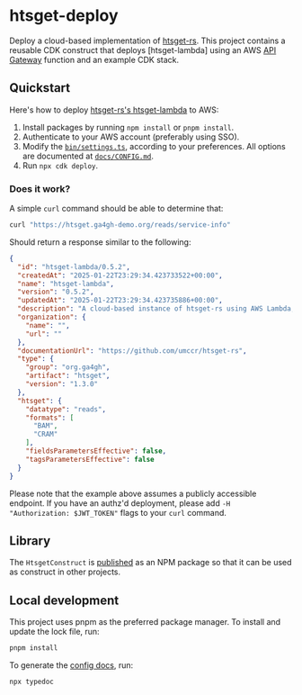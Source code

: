 # htsget-deploy

Deploy a cloud-based implementation of [htsget-rs]. This project contains a reusable CDK construct that deploys
[htsget-lambda] using an AWS [API Gateway][aws-api-gateway] function and an example CDK stack.

## Quickstart

Here's how to deploy [htsget-rs's htsget-lambda](https://github.com/umccr/htsget-rs) to AWS:

1. Install packages by running `npm install` or `pnpm install`.
2. Authenticate to your AWS account (preferably using SSO).
3. Modify the [`bin/settings.ts`][htsget-settings], according to your preferences. All options are documented at [`docs/CONFIG.md`][docs-config].
4. Run `npx cdk deploy`.

### Does it work?

A simple `curl` command should be able to determine that:

```sh
curl "https://htsget.ga4gh-demo.org/reads/service-info"
```

Should return a response similar to the following:

```json
{
  "id": "htsget-lambda/0.5.2",
  "createdAt": "2025-01-22T23:29:34.423733522+00:00",
  "name": "htsget-lambda",
  "version": "0.5.2",
  "updatedAt": "2025-01-22T23:29:34.423735886+00:00",
  "description": "A cloud-based instance of htsget-rs using AWS Lambda, which serves data according to the htsget protocol.",
  "organization": {
    "name": "",
    "url": ""
  },
  "documentationUrl": "https://github.com/umccr/htsget-rs",
  "type": {
    "group": "org.ga4gh",
    "artifact": "htsget",
    "version": "1.3.0"
  },
  "htsget": {
    "datatype": "reads",
    "formats": [
      "BAM",
      "CRAM"
    ],
    "fieldsParametersEffective": false,
    "tagsParametersEffective": false
  }
}
```

Please note that the example above assumes a publicly accessible endpoint. If you have an authz'd deployment, please add `-H "Authorization: $JWT_TOKEN"` flags to your `curl` command.

## Library

The `HtsgetConstruct` is [published][htsget-npm] as an NPM package so that it can be used as construct in other projects.

## Local development

This project uses pnpm as the preferred package manager. To install and update the lock file, run:

```sh
pnpm install
```

To generate the [config docs][docs-config], run:

```sh
npx typedoc
```

[htsget-npm]: https://www.npmjs.com/package/htsget-lambda
[docs-config]: docs/CONFIG.md
[htsget-settings]: bin/settings.ts
[cargo-lambda]: https://github.com/cargo-lambda/cargo-lambda
[htsget-rs]: https://github.com/umccr/htsget-rs
[aws-cdk]: https://docs.aws.amazon.com/cdk/v2/guide/getting_started.html
[cdk-context]: https://docs.aws.amazon.com/cdk/v2/guide/context.html
[cdk-lookup-value]: https://docs.aws.amazon.com/cdk/api/v2/docs/aws-cdk-lib.aws_ssm.StringParameter.html#static-valuewbrfromwbrlookupscope-parametername
[cdk-json]: cdk.json
[aws-ssm]: https://docs.aws.amazon.com/systems-manager/latest/userguide/systems-manager-parameter-store.html
[aws-api-gateway]: https://docs.aws.amazon.com/apigateway/latest/developerguide/http-api-develop-integrations-lambda.html
[aws-cognito]: https://docs.aws.amazon.com/cognito/latest/developerguide/cognito-user-identity-pools.html
[jwt-authorizer]: https://docs.aws.amazon.com/apigateway/latest/developerguide/http-api-jwt-authorizer.html
[jwt-audience]: https://docs.aws.amazon.com/apigatewayv2/latest/api-reference/apis-apiid-authorizers-authorizerid.html#apis-apiid-authorizers-authorizerid-model-jwtconfiguration
[route-53]: https://docs.aws.amazon.com/Route53/latest/DeveloperGuide/Welcome.html
[rust-function]: https://www.npmjs.com/package/rust.aws-cdk-lambda
[aws-cdk]: https://docs.aws.amazon.com/cdk/v2/guide/getting_started.html
[aws-cli]: https://docs.aws.amazon.com/cli/latest/userguide/getting-started-install.html
[npm]: https://docs.npmjs.com/downloading-and-installing-node-js-and-npm
[rust]: https://www.rust-lang.org/tools/install
